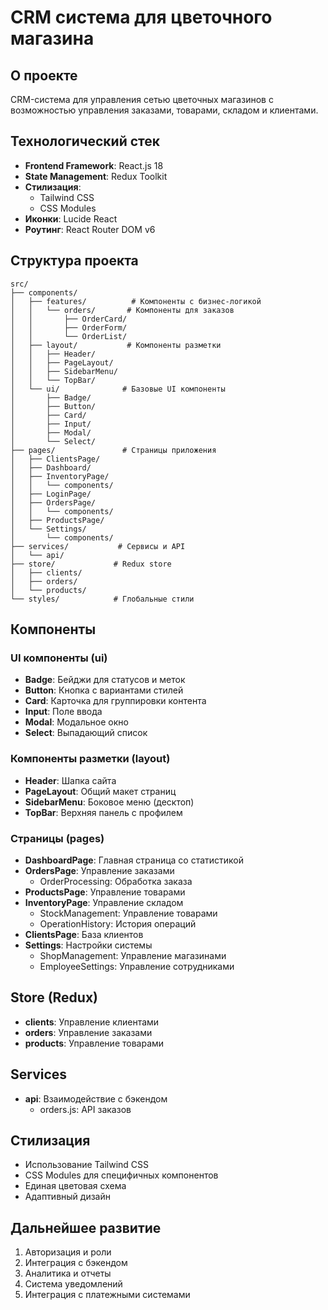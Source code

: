 # CRM система для цветочного магазина

## О проекте
CRM-система для управления сетью цветочных магазинов с возможностью управления заказами, товарами, складом и клиентами.

## Технологический стек
* **Frontend Framework**: React.js 18
* **State Management**: Redux Toolkit
* **Стилизация**: 
  * Tailwind CSS
  * CSS Modules
* **Иконки**: Lucide React
* **Роутинг**: React Router DOM v6

## Структура проекта
```
src/
├── components/
│   ├── features/          # Компоненты с бизнес-логикой
│   │   └── orders/       # Компоненты для заказов
│   │       ├── OrderCard/
│   │       ├── OrderForm/
│   │       └── OrderList/
│   ├── layout/           # Компоненты разметки
│   │   ├── Header/
│   │   ├── PageLayout/
│   │   ├── SidebarMenu/
│   │   └── TopBar/
│   └── ui/              # Базовые UI компоненты
│       ├── Badge/
│       ├── Button/
│       ├── Card/
│       ├── Input/
│       ├── Modal/
│       └── Select/
├── pages/               # Страницы приложения
│   ├── ClientsPage/
│   ├── Dashboard/
│   ├── InventoryPage/
│   │   └── components/
│   ├── LoginPage/
│   ├── OrdersPage/
│   │   └── components/
│   ├── ProductsPage/
│   └── Settings/
│       └── components/
├── services/           # Сервисы и API
│   └── api/
├── store/             # Redux store
│   ├── clients/
│   ├── orders/
│   └── products/
└── styles/            # Глобальные стили
```

## Компоненты

### UI компоненты (ui)
* **Badge**: Бейджи для статусов и меток
* **Button**: Кнопка с вариантами стилей
* **Card**: Карточка для группировки контента
* **Input**: Поле ввода
* **Modal**: Модальное окно
* **Select**: Выпадающий список

### Компоненты разметки (layout)
* **Header**: Шапка сайта
* **PageLayout**: Общий макет страниц
* **SidebarMenu**: Боковое меню (десктоп)
* **TopBar**: Верхняя панель с профилем

### Страницы (pages)
* **DashboardPage**: Главная страница со статистикой
* **OrdersPage**: Управление заказами
  * OrderProcessing: Обработка заказа
* **ProductsPage**: Управление товарами
* **InventoryPage**: Управление складом
  * StockManagement: Управление товарами
  * OperationHistory: История операций
* **ClientsPage**: База клиентов
* **Settings**: Настройки системы
  * ShopManagement: Управление магазинами
  * EmployeeSettings: Управление сотрудниками

## Store (Redux)
* **clients**: Управление клиентами
* **orders**: Управление заказами
* **products**: Управление товарами

## Services
* **api**: Взаимодействие с бэкендом
  * orders.js: API заказов

## Стилизация
* Использование Tailwind CSS
* CSS Modules для специфичных компонентов
* Единая цветовая схема
* Адаптивный дизайн

## Дальнейшее развитие
1. Авторизация и роли
2. Интеграция с бэкендом
3. Аналитика и отчеты
4. Система уведомлений
5. Интеграция с платежными системами